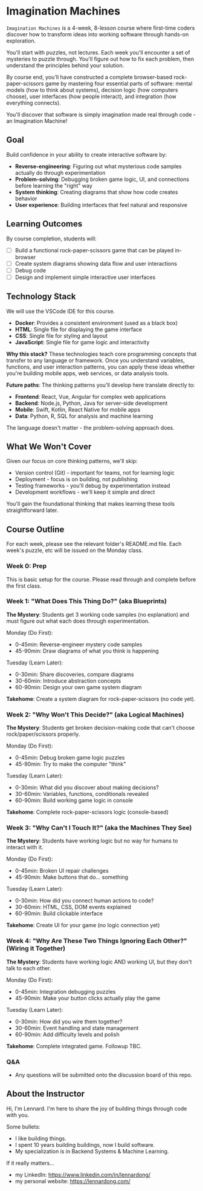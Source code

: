 # Imagination Machines

`Imagination Machines` is a 4-week, 8-lesson course where first-time coders discover how to transform ideas into working software through hands-on exploration.

You'll start with puzzles, not lectures. Each week you'll encounter a set of mysteries to puzzle through. You'll figure out how to fix each problem, then understand the principles behind your solution.

By course end, you'll have constructed a complete browser-based rock-paper-scissors game by mastering four essential parts of software: mental models (how to think about systems), decision logic (how computers choose), user interfaces (how people interact), and integration (how everything connects). 

You'll discover that software is simply imagination made real through code - an Imagination Machine!

## Goal  
Build confidence in your ability to create interactive software by:
- **Reverse-engineering**: Figuring out what mysterious code samples actually do through experimentation
- **Problem-solving**: Debugging broken game logic, UI, and connections before learning the "right" way  
- **System thinking**: Creating diagrams that show how code creates behavior
- **User experience**: Building interfaces that feel natural and responsive

## Learning Outcomes
By course completion, students will:
- [ ] Build a functional rock-paper-scissors game that can be played in-browser 
- [ ] Create system diagrams showing data flow and user interactions
- [ ] Debug code 
- [ ] Design and implement simple interactive user interfaces

## Technology Stack

We will use the VSCode IDE for this course. 
- **Docker**: Provides a consistent environment (used as a black box)
- **HTML**: Single file for displaying the game interface
- **CSS**: Single file for styling and layout
- **JavaScript**: Single file for game logic and interactivity

**Why this stack?** These technologies teach core programming concepts that transfer to any language or framework. Once you understand variables, functions, and user interaction patterns, you can apply these ideas whether you're building mobile apps, web services, or data analysis tools.

**Future paths**: The thinking patterns you'll develop here translate directly to:
- **Frontend**: React, Vue, Angular for complex web applications
- **Backend**: Node.js, Python, Java for server-side development
- **Mobile**: Swift, Kotlin, React Native for mobile apps
- **Data**: Python, R, SQL for analysis and machine learning

The language doesn't matter - the problem-solving approach does.

## What We Won't Cover

Given our focus on core thinking patterns, we'll skip:
- Version control (Git) - important for teams, not for learning logic
- Deployment - focus is on building, not publishing
- Testing frameworks - you'll debug by experimentation instead
- Development workflows - we'll keep it simple and direct

You'll gain the foundational thinking that makes learning these tools straightforward later.


## Course Outline
For each week, please see the relevant folder's README.md file.
Each week's puzzle, etc will be issued on the Monday class.

### Week 0: Prep
This is basic setup for the course. 
Please read through and complete before the first class.


### Week 1: "What Does This Thing Do?" (aka Blueprints)
**The Mystery**: Students get 3 working code samples (no explanation) and must figure out what each does through experimentation.

Monday (Do First):
- 0-45min: Reverse-engineer mystery code samples
- 45-90min: Draw diagrams of what you think is happening

Tuesday (Learn Later):
- 0-30min: Share discoveries, compare diagrams  
- 30-60min: Introduce abstraction concepts
- 60-90min: Design your own game system diagram

**Takehome**: Create a system diagram for rock-paper-scissors (no code yet).

### Week 2: "Why Won't This Decide?" (aka Logical Machines)
**The Mystery**: Students get broken decision-making code that can't choose rock/paper/scissors properly.

Monday (Do First):
- 0-45min: Debug broken game logic puzzles
- 45-90min: Try to make the computer "think"

Tuesday (Learn Later):
- 0-30min: What did you discover about making decisions?
- 30-60min: Variables, functions, conditionals revealed
- 60-90min: Build working game logic in console

**Takehome**: Complete rock-paper-scissors logic (console-based)

### Week 3: "Why Can't I Touch It?" (aka the Machines They See)
**The Mystery**: Students have working logic but no way for humans to interact with it.

Monday (Do First):
- 0-45min: Broken UI repair challenges
- 45-90min: Make buttons that do... something

Tuesday (Learn Later):
- 0-30min: How did you connect human actions to code?
- 30-60min: HTML, CSS, DOM events explained
- 60-90min: Build clickable interface

**Takehome**: Create UI for your game (no logic connection yet)

### Week 4: "Why Are These Two Things Ignoring Each Other?" (Wiring it Together)
**The Mystery**: Students have working logic AND working UI, but they don't talk to each other.

Monday (Do First):
- 0-45min: Integration debugging puzzles
- 45-90min: Make your button clicks actually play the game

Tuesday (Learn Later):
- 0-30min: How did you wire them together?
- 30-60min: Event handling and state management
- 60-90min: Add difficulty levels and polish

**Takehome**: Complete integrated game. Followup TBC.



### Q&A
- Any questions will be submitted onto the discussion board of this repo. 


## About the Instructor

Hi, I'm Lennard. 
I'm here to share the joy of building things through code with you.

Some bullets:
- I like building things.
- I spent 10 years building buildings, now I build software. 
- My specialization is in Backend Systems & Machine Learning.

If it really matters...
- my LinkedIn: https://www.linkedin.com/in/lennardong/
- my personal website: https://lennardong.com/

